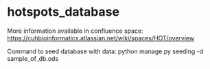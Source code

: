 # hotspots_database
More information available in confluence space: https://cuhbioinformatics.atlassian.net/wiki/spaces/HOT/overview

Command to seed database with data:
python manage.py seeding -d sample_of_db.ods
